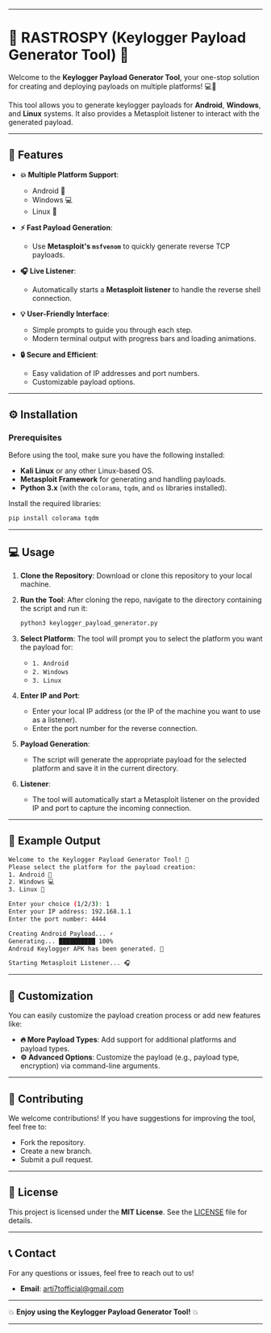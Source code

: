 
---

# 🔐 RASTROSPY (Keylogger Payload Generator Tool) 🔐

Welcome to the **Keylogger Payload Generator Tool**, your one-stop solution for creating and deploying payloads on multiple platforms! 💻📱

This tool allows you to generate keylogger payloads for **Android**, **Windows**, and **Linux** systems. It also provides a Metasploit listener to interact with the generated payload.

---

## 🚀 Features

- **💥 Multiple Platform Support**:
  - Android 📱
  - Windows 💻
  - Linux 🐧

- **⚡ Fast Payload Generation**:
  - Use **Metasploit's `msfvenom`** to quickly generate reverse TCP payloads.

- **🎧 Live Listener**:
  - Automatically starts a **Metasploit listener** to handle the reverse shell connection.

- **💡 User-Friendly Interface**:
  - Simple prompts to guide you through each step.
  - Modern terminal output with progress bars and loading animations.

- **🔒 Secure and Efficient**:
  - Easy validation of IP addresses and port numbers.
  - Customizable payload options.

---

## ⚙️ Installation

### Prerequisites

Before using the tool, make sure you have the following installed:

- **Kali Linux** or any other Linux-based OS.
- **Metasploit Framework** for generating and handling payloads.
- **Python 3.x** (with the `colorama`, `tqdm`, and `os` libraries installed).

Install the required libraries:
```bash
pip install colorama tqdm
```

---

## 💻 Usage

1. **Clone the Repository**:
   Download or clone this repository to your local machine.

2. **Run the Tool**:
   After cloning the repo, navigate to the directory containing the script and run it:
   ```bash
   python3 keylogger_payload_generator.py
   ```

3. **Select Platform**:
   The tool will prompt you to select the platform you want the payload for:
   - `1. Android`
   - `2. Windows`
   - `3. Linux`

4. **Enter IP and Port**:
   - Enter your local IP address (or the IP of the machine you want to use as a listener).
   - Enter the port number for the reverse connection.

5. **Payload Generation**:
   - The script will generate the appropriate payload for the selected platform and save it in the current directory.

6. **Listener**:
   - The tool will automatically start a Metasploit listener on the provided IP and port to capture the incoming connection.

---

## 📖 Example Output

```bash
Welcome to the Keylogger Payload Generator Tool! 🚀
Please select the platform for the payload creation:
1. Android 📱
2. Windows 💻
3. Linux 🐧

Enter your choice (1/2/3): 1
Enter your IP address: 192.168.1.1
Enter the port number: 4444

Creating Android Payload... ⚡
Generating... ██████████ 100%
Android Keylogger APK has been generated. 📲

Starting Metasploit Listener... 🎧
```

---

## 🎨 Customization

You can easily customize the payload creation process or add new features like:

- **🔥 More Payload Types**: Add support for additional platforms and payload types.
- **⚙️ Advanced Options**: Customize the payload (e.g., payload type, encryption) via command-line arguments.

---

## 📢 Contributing

We welcome contributions! If you have suggestions for improving the tool, feel free to:

- Fork the repository.
- Create a new branch.
- Submit a pull request.

---

## 📜 License

This project is licensed under the **MIT License**. See the [LICENSE](LICENSE) file for details.

---

## 📞 Contact

For any questions or issues, feel free to reach out to us!

- **Email**: arti7tofficial@gmail.com
---

💥 **Enjoy using the Keylogger Payload Generator Tool!** 💥

---
